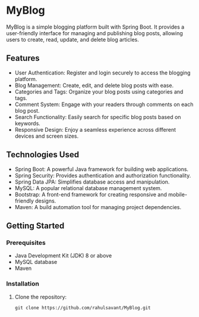 # MyBlog

MyBlog is a simple blogging platform built with Spring Boot. It provides a user-friendly interface for managing and publishing blog posts, allowing users to create, read, update, and delete blog articles.

## Features

- User Authentication: Register and login securely to access the blogging platform.
- Blog Management: Create, edit, and delete blog posts with ease.
- Categories and Tags: Organize your blog posts using categories and tags.
- Comment System: Engage with your readers through comments on each blog post.
- Search Functionality: Easily search for specific blog posts based on keywords.
- Responsive Design: Enjoy a seamless experience across different devices and screen sizes.

## Technologies Used

- Spring Boot: A powerful Java framework for building web applications.
- Spring Security: Provides authentication and authorization functionality.
- Spring Data JPA: Simplifies database access and manipulation.
- MySQL: A popular relational database management system.
- Bootstrap: A front-end framework for creating responsive and mobile-friendly designs.
- Maven: A build automation tool for managing project dependencies.

## Getting Started

### Prerequisites

- Java Development Kit (JDK) 8 or above
- MySQL database
- Maven

### Installation

1. Clone the repository:

   ```shell
   git clone https://github.com/rahulsavant/MyBlog.git
